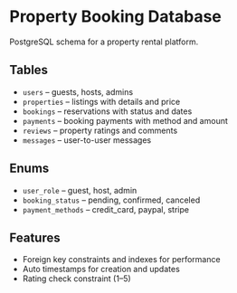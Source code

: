 # Property Booking Database

PostgreSQL schema for a property rental platform.

## Tables
- `users` – guests, hosts, admins  
- `properties` – listings with details and price  
- `bookings` – reservations with status and dates  
- `payments` – booking payments with method and amount  
- `reviews` – property ratings and comments  
- `messages` – user-to-user messages  

## Enums
- `user_role` – guest, host, admin  
- `booking_status` – pending, confirmed, canceled  
- `payment_methods` – credit_card, paypal, stripe  

## Features
- Foreign key constraints and indexes for performance  
- Auto timestamps for creation and updates  
- Rating check constraint (1–5)  


